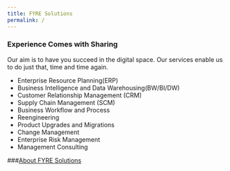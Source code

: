```yaml
---
title: FYRE Solutions
permalink: /
---
```


### Experience Comes with Sharing
Our aim is to have you succeed in the digital space. Our services enable us to do just that, time and time again.

* Enterprise Resource Planning(ERP)	
* Business Intelligence and Data Warehousing(BW/BI/DW)
* Customer Relationship Management (CRM)
* Supply Chain Management (SCM)
* Business Workflow and Process
* Reengineering
* Product Upgrades and Migrations
* Change Management
* Enterprise Risk Management
* Management Consulting


###[About FYRE Solutions](/about)
